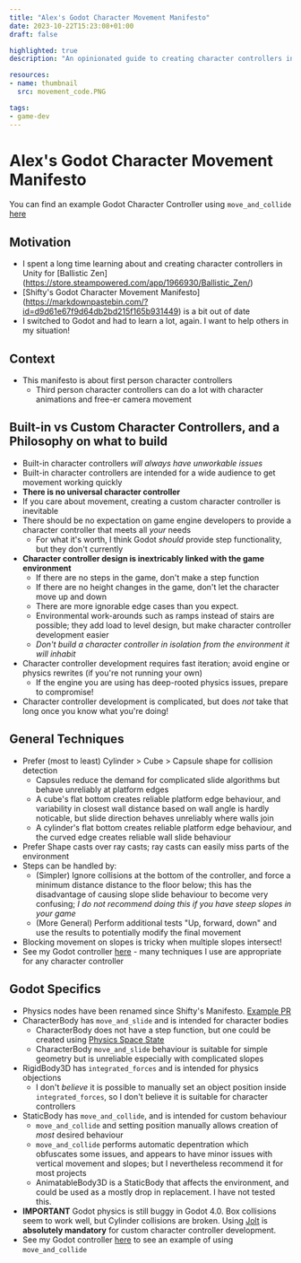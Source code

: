 ```yaml
---
title: "Alex's Godot Character Movement Manifesto"
date: 2023-10-22T15:23:08+01:00
draft: false

highlighted: true
description: "An opinionated guide to creating character controllers in Godot."

resources:
- name: thumbnail
  src: movement_code.PNG

tags:
- game-dev
---
```


# Alex's Godot Character Movement Manifesto

You can find an example Godot Character Controller using `move_and_collide` [here](https://github.com/alexjhetherington/godot-character-controller-example/tree/main)

## Motivation
* I spent a long time learning about and creating character controllers in Unity for [Ballistic Zen] (https://store.steampowered.com/app/1966930/Ballistic_Zen/)
* [Shifty's Godot Character Movement Manifesto] (https://markdownpastebin.com/?id=d9d61e67f9d64db2bd215f165b931449) is a bit out of date
* I switched to Godot and had to learn a lot, again. I want to help others in my situation!

## Context
* This manifesto is about first person character controllers
  * Third person character controllers can do a lot with character animations and free-er camera movement

## Built-in vs Custom Character Controllers, and a Philosophy on what to build
* Built-in character controllers *will always have unworkable issues*
* Built-in character controllers are intended for a wide audience to get movement working quickly
* **There is no universal character controller**
* If you care about movement, creating a custom character controller is inevitable
* There should be no expectation on game engine developers to provide a character controller that meets all *your* needs
  * For what it's worth, I think Godot *should* provide step functionality, but they don't currently
* **Character controller design is inextricably linked with the game environment**
  * If there are no steps in the game, don't make a step function
  * If there are no height changes in the game, don't let the character move up and down
  * There are more ignorable edge cases than you expect.
  * Environmental work-arounds such as ramps instead of stairs are possible; they add load to level design, but make character controller development easier
  * *Don't build a character controller in isolation from the environment it will inhabit*
* Character controller development requires fast iteration; avoid engine or physics rewrites (if you're not running your own)
  * If the engine you are using has deep-rooted physics issues, prepare to compromise!
* Character controller development is complicated, but does *not* take that long once you know what you're doing!

## General Techniques
* Prefer (most to least) Cylinder > Cube > Capsule shape for collision detection
  * Capsules reduce the demand for complicated slide algorithms but behave unreliably at platform edges
  * A cube's flat bottom creates reliable platform edge behaviour, and variability in closest wall distance based on wall angle is hardly noticable, but slide direction behaves unreliably where walls join
  * A cylinder's flat bottom creates reliable platform edge behaviour, and the curved edge creates reliable wall slide behaviour
* Prefer Shape casts over ray casts; ray casts can easily miss parts of the environment
* Steps can be handled by:
  * (Simpler) Ignore collisions at the bottom of the controller, and force a minimum distance distance to the floor below; this has the disadvantage of causing slope slide behaviour to become very confusing; *I do not recommend doing this if you have steep slopes in your game*
  * (More General) Perform additional tests "Up, forward, down" and use the results to potentially modify the final movement 
* Blocking movement on slopes is tricky when multiple slopes intersect!
* See my Godot controller [here](https://github.com/alexjhetherington/godot-character-controller-example/blob/main/player_demo.gd) - many techniques I use are appropriate for any character controller

## Godot Specifics
* Physics nodes have been renamed since Shifty's Manifesto. [Example PR](https://github.com/godotengine/godot-proposals/issues/2867)
* CharacterBody has `move_and_slide` and is intended for character bodies
  * CharacterBody does not have a step function, but one could be created using [Physics Space State](https://docs.godotengine.org/en/stable/classes/class_physicsdirectspacestate3d.html)
  * CharacterBody `move_and_slide` behaviour is suitable for simple geometry but is unreliable especially with complicated slopes
* RigidBody3D has `integrated_forces` and is intended for physics objections
  * I don't *believe* it is possible to manually set an object position inside `integrated_forces`, so I don't believe it is suitable for character controllers
* StaticBody has `move_and_collide`, and is intended for custom behaviour
  * `move_and_collide` and setting position manually allows creation of *most* desired behaviour
  * `move_and_collide` performs automatic depentration which obfuscates some issues, and appears to have minor issues with vertical movement and slopes; but I nevertheless recommend it for most projects
  * AnimatableBody3D is a StaticBody that affects the environment, and could be used as a mostly drop in replacement. I have not tested this. 
* **IMPORTANT** Godot physics is still buggy in Godot 4.0. Box collisions seem to work well, but Cylinder collisions are broken. Using [Jolt](https://github.com/godot-jolt/godot-jolt) is **absolutely mandatory** for custom character controller development.
* See my Godot controller [here](https://github.com/alexjhetherington/godot-character-controller-example/blob/main/player_demo.gd) to see an example of using `move_and_collide`